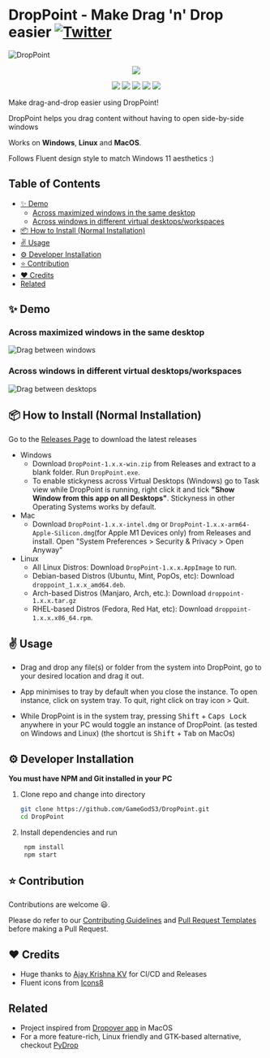 # DropPoint - Make Drag 'n' Drop easier [![Twitter](https://img.shields.io/twitter/url?style=social&url=https%3A%2F%2Fgithub.com%2FGameGodS3%2FDropPoint)](https://twitter.com/intent/tweet?text=Checkout%20this%20cool%20project!&url=https%3A%2F%2Fgithub.com%2FGameGodS3%2FDropPoint)

![DropPoint](https://socialify.git.ci/GameGodS3/DropPoint/image?description=1&logo=https%3A%2F%2Fgithub.com%2FGameGodS3%2FDropPoint%2Fblob%2Fmain%2Fstatic%2Fmedia%2Fdroppoint.ico%3Fraw%3Dtrue&owner=1&theme=Light)

<p align="center">
  <a href="https://www.buymeacoffee.com/sudev">
    <img src="https://www.buymeacoffee.com/assets/img/custom_images/yellow_img.png">
  </a>
</p>

<p align="center">
  <img src= "https://img.shields.io/github/downloads/GameGodS3/DropPoint/total?style=flat-square">
  <img src= "https://img.shields.io/github/v/release/GameGodS3/DropPoint?style=flat-square">
  <img src= "https://img.shields.io/github/license/GameGodS3/DropPoint?style=flat-square">
  <img src= "https://img.shields.io/github/workflow/status/GameGodS3/DropPoint/Build?style=flat-square">
  <img src= "https://img.shields.io/github/repo-size/GameGodS3/DropPoint?color=yellow&style=flat-square">
</p>


Make drag-and-drop easier using DropPoint!

DropPoint helps you drag content without having to open side-by-side windows

Works on **Windows**, **Linux** and **MacOS**.

Follows Fluent design style to match Windows 11 aesthetics :)

## Table of Contents
- [:sparkles: Demo](#sparkles-demo)
  * [Across maximized windows in the same desktop](#across-maximized-windows-in-the-same-desktop)
  * [Across windows in different virtual desktops/workspaces](#across-windows-in-different-virtual-desktopsworkspaces)
- [:package: How to Install (Normal Installation)](#package-how-to-install-normal-installation)
- [:v: Usage](#v-usage)
- [:gear: Developer Installation](#gear-developer-installation)
- [:star: Contribution](#star-contribution)
- [:heart: Credits](#heart-credits)
- [Related](#related)

## :sparkles: Demo

### Across maximized windows in the same desktop

![Drag between windows](https://i.imgur.com/QkUPoOb.gif)

### Across windows in different virtual desktops/workspaces

![Drag between desktops](https://i.imgur.com/WElktc0.gif)

## :package: How to Install (Normal Installation)

Go to the [Releases Page](https://github.com/GameGodS3/DropPoint/releases) to download the latest releases

- Windows
  - Download `DropPoint-1.x.x-win.zip` from Releases and extract to a blank folder. Run `DropPoint.exe`.
  - To enable stickyness across Virtual Desktops (Windows) go to Task view while DropPoint is running, right click it and tick **"Show Window from this app on all Desktops"**. Stickyness in other Operating Systems works by default.
- Mac
  - Download `DropPoint-1.x.x-intel.dmg` or `DropPoint-1.x.x-arm64-Apple-Silicon.dmg`(for Apple M1 Devices only) from Releases and install. Open "System Preferences > Security & Privacy > Open Anyway"
- Linux
  - All Linux Distros: Download `DropPoint-1.x.x.AppImage` to run.
  - Debian-based Distros (Ubuntu, Mint, PopOs, etc): Download `droppoint_1.x.x_amd64.deb`.
  - Arch-based Distros (Manjaro, Arch, etc.): Download `droppoint-1.x.x.tar.gz`
  - RHEL-based Distros (Fedora, Red Hat, etc): Download `droppoint-1.x.x.x86_64.rpm`.

## :v: Usage

- Drag and drop any file(s) or folder from the system into DropPoint, go to your desired location and drag it out.

- App minimises to tray by default when you close the instance. To open instance, click on system tray. To quit, right click on tray icon > Quit.
- While DropPoint is in the system tray, pressing <kbd>Shift</kbd> + <kbd>Caps Lock</kbd> anywhere in your PC would toggle an instance of DropPoint. (as tested on Windows and Linux) (the shortcut is <kbd>Shift</kbd> + <kbd>Tab</kbd> on MacOs)

## :gear: Developer Installation

**You must have NPM and Git installed in your PC**

1. Clone repo and change into directory
   ```bash
   git clone https://github.com/GameGodS3/DropPoint.git
   cd DropPoint
   ```
2. Install dependencies and run
   ```bash
    npm install
    npm start
   ```
## :star: Contribution
Contributions are welcome 😃. 

Please do refer to our [Contributing Guidelines](https://github.com/GameGodS3/DropPoint/blob/main/docs/CONTRIBUTING.md) and [Pull Request Templates](https://github.com/GameGodS3/DropPoint/blob/main/docs/PULL_REQUEST_TEMPLATE.md) before making a Pull Request.

## :heart: Credits

- Huge thanks to [Ajay Krishna KV](https://github.com/AJAYK-01) for CI/CD and Releases
- Fluent icons from [Icons8](https://icons8.com)

## Related

- Project inspired from [Dropover app](http://dropoverapp.com) in MacOS
- For a more feature-rich, Linux friendly and GTK-based alternative, checkout [PyDrop](https://github.com/Roshan-R/PyDrop)
